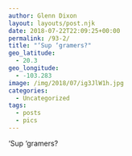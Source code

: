```yaml
---
author: Glenn Dixon
layout: layouts/post.njk
date: 2018-07-22T22:09:25+00:00
permalink: /93-2/
title: "‘Sup ‘gramers?"
geo_latitude:
  - 20.3
geo_longitude:
  - -103.283
image: /img/2018/07/ig3JlW1h.jpg
categories:
  - Uncategorized
tags:
  - posts
  - pics
---
```

‘Sup ‘gramers?